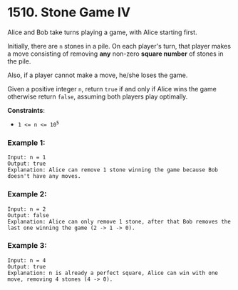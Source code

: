 # 1510. Stone Game IV

Alice and Bob take turns playing a game, with Alice starting first.

Initially, there are `n` stones in a pile. On each player's turn, that player makes a move consisting of removing **any** non-zero **square number** of stones in the pile.

Also, if a player cannot make a move, he/she loses the game.

Given a positive integer `n`, return `true` if and only if Alice wins the game otherwise return `false`, assuming both players play optimally.

**Constraints**:
- <code>1 <= n <= 10<sup>5</sup></code>

### Example 1:
```
Input: n = 1
Output: true
Explanation: Alice can remove 1 stone winning the game because Bob doesn't have any moves.
```

### Example 2:
```
Input: n = 2
Output: false
Explanation: Alice can only remove 1 stone, after that Bob removes the last one winning the game (2 -> 1 -> 0).
```

### Example 3:
```
Input: n = 4
Output: true
Explanation: n is already a perfect square, Alice can win with one move, removing 4 stones (4 -> 0).
```
